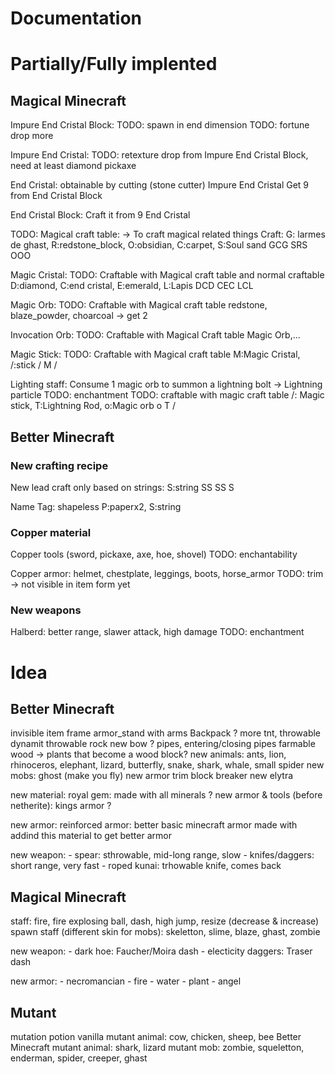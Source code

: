 # Documentation

# Partially/Fully implented

## Magical Minecraft

Impure End Cristal Block:
    TODO: spawn in end dimension
    TODO: fortune drop more


Impure End Cristal:
    TODO: retexture
    drop from Impure End Cristal Block, need at least diamond pickaxe


End Cristal:
    obtainable by cutting (stone cutter) Impure End Cristal
    Get 9 from End Cristal Block


End Cristal Block:
    Craft it from 9 End Cristal


TODO: Magical craft table:
    -> To craft magical related things
    Craft:
        G: larmes de ghast, R:redstone_block, O:obsidian, C:carpet, S:Soul sand
        GCG
        SRS
        OOO


Magic Cristal:
    TODO: Craftable with Magical craft table and normal craftable
        D:diamond, C:end cristal, E:emerald, L:Lapis
        DCD
        CEC
        LCL


Magic Orb:
    TODO: Craftable with Magical craft table
        redstone, blaze_powder, choarcoal -> get 2

Invocation Orb:
    TODO: Craftable with Magical Craft table
        Magic Orb,...


Magic Stick:
    TODO: Craftable with Magical craft table
        M:Magic Cristal, /:stick
            /
          M
        /


Lighting staff:
    Consume 1 magic orb to summon a lightning bolt
    -> Lightning particle
    TODO: enchantment
    TODO: craftable with magic craft table
        /: Magic stick, T:Lightning Rod, o:Magic orb
            o
          T
        /



## Better Minecraft

### New crafting recipe

New lead craft only based on strings:
    S:string
     SS
     SS
    S

Name Tag: shapeless
    P:paperx2, S:string


### Copper material

Copper tools (sword, pickaxe, axe, hoe, shovel)
    TODO: enchantability

Copper armor: helmet, chestplate, leggings, boots, horse_armor
    TODO: trim -> not visible in item form yet


### New weapons

Halberd: better range, slawer attack, high damage
    TODO: enchantment





# Idea

## Better Minecraft

invisible item frame
armor_stand with arms
Backpack ?
more tnt, throwable dynamit
throwable rock
new bow ?
pipes, entering/closing pipes
farmable wood -> plants that become a wood block?
new animals: ants, lion, rhinoceros, elephant, lizard, butterfly, snake, shark, whale, small spider
new mobs: ghost (make you fly)
new armor trim
block breaker
new elytra

new material: royal gem: made with all minerals ?
new armor & tools (before netherite): kings armor ?

new armor: reinforced armor: better basic minecraft armor made with addind this material to get better armor

new weapon:
    - spear: sthrowable, mid-long range, slow
    - knifes/daggers: short range, very fast
    - roped kunai: trhowable knife, comes back


## Magical Minecraft

staff: fire, fire explosing ball, dash, high jump, resize (decrease & increase)
spawn staff (different skin for mobs): skeletton, slime, blaze, ghast, zombie

new weapon:
    - dark hoe: Faucher/Moira dash
    - electicity daggers: Traser dash

new armor:
    - necromancian
    - fire
    - water
    - plant
    - angel

## Mutant

mutation potion
vanilla mutant animal: cow, chicken, sheep, bee
Better Minecraft mutant animal: shark, lizard
mutant mob: zombie, squeletton, enderman, spider, creeper, ghast

